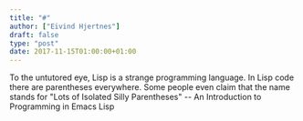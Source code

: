 ```yaml
---
title: "#"
author: ["Eivind Hjertnes"]
draft: false
type: "post"
date: 2017-11-15T01:00:00+01:00
---
```


To the untutored eye, Lisp is a strange programming language. In Lisp
code there are parentheses everywhere. Some people even claim that the
name stands for "Lots of Isolated Silly Parentheses" -- An Introduction
to Programming in Emacs Lisp
